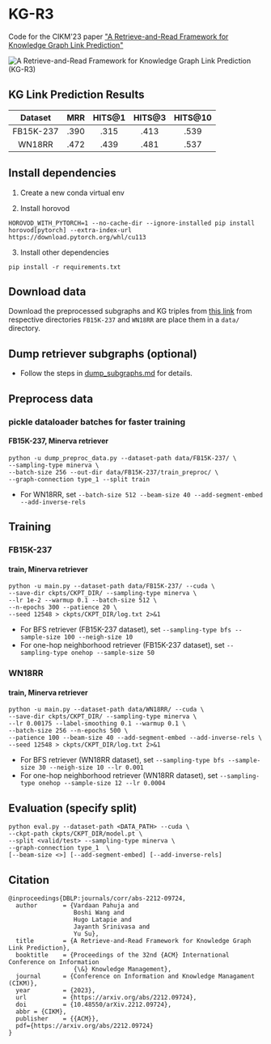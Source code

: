 # KG-R3
Code for the CIKM'23 paper ["A Retrieve-and-Read Framework for Knowledge Graph Link Prediction"](https://arxiv.org/pdf/2212.09724.pdf)

<!-- Code will be released soon. -->

![A Retrieve-and-Read Framework for Knowledge Graph Link Prediction (KG-R3)](./assets/KG-R3.png)

## KG Link Prediction Results

|  Dataset  |   MRR  | HITS@1 | HITS@3 | HITS@10 |
|:---------:|:------:|:------:|:------:|:-------:|
| FB15K-237 | .390   | .315   | .413   | .539    |
| WN18RR    | .472   | .439   | .481   | .537    |


## Install dependencies
1. Create a new conda virtual env

2. Install horovod
```
HOROVOD_WITH_PYTORCH=1 --no-cache-dir --ignore-installed pip install horovod[pytorch] --extra-index-url https://download.pytorch.org/whl/cu113
```

3. Install other dependencies
```
pip install -r requirements.txt
```

## Download data

Download the preprocessed subgraphs and KG triples from [this link](https://buckeyemailosu-my.sharepoint.com/:f:/g/personal/pahuja_9_buckeyemail_osu_edu/ErHNYjTAzLZMgT7Mkgy1J_4BeoJMYTF4EQ2UxniOgPhCyA?e=85avhJ) from respective directories `FB15K-237` and `WN18RR` are place them in a `data/` directory.

## Dump retriever subgraphs (optional)

- Follow the steps in [dump_subgraphs.md](./dump_subgraphs.md) for details.

## Preprocess data

### pickle dataloader batches for faster training

#### FB15K-237, Minerva retriever
```
python -u dump_preproc_data.py --dataset-path data/FB15K-237/ \
--sampling-type minerva \
--batch-size 256 --out-dir data/FB15K-237/train_preproc/ \
--graph-connection type_1 --split train
```
- For WN18RR, set `--batch-size 512 --beam-size 40 --add-segment-embed --add-inverse-rels`

## Training

### FB15K-237

#### train, Minerva retriever
```
python -u main.py --dataset-path data/FB15K-237/ --cuda \
--save-dir ckpts/CKPT_DIR/ --sampling-type minerva \
--lr 1e-2 --warmup 0.1 --batch-size 512 \
--n-epochs 300 --patience 20 \
--seed 12548 > ckpts/CKPT_DIR/log.txt 2>&1
```
- For BFS retriever (FB15K-237 dataset), set `--sampling-type bfs --sample-size 100 --neigh-size 10`
- For one-hop neighborhood retriever (FB15K-237 dataset), set `--sampling-type onehop --sample-size 50`

### WN18RR

#### train, Minerva retriever
```
python -u main.py --dataset-path data/WN18RR/ --cuda \
--save-dir ckpts/CKPT_DIR/ --sampling-type minerva \
--lr 0.00175 --label-smoothing 0.1 --warmup 0.1 \
--batch-size 256 --n-epochs 500 \
--patience 100 --beam-size 40 --add-segment-embed --add-inverse-rels \
--seed 12548 > ckpts/CKPT_DIR/log.txt 2>&1
```
- For BFS retriever (WN18RR dataset), set `--sampling-type bfs --sample-size 30 --neigh-size 10 --lr 0.001`
- For one-hop neighborhood retriever (WN18RR dataset), set `--sampling-type onehop --sample-size 12 --lr 0.0004`

## Evaluation (specify split)
```
python eval.py --dataset-path <DATA_PATH> --cuda \
--ckpt-path ckpts/CKPT_DIR/model.pt \
--split <valid/test> --sampling-type minerva \
--graph-connection type_1  \
[--beam-size <>] [--add-segment-embed] [--add-inverse-rels]
```


## Citation
```
@inproceedings{DBLP:journals/corr/abs-2212-09724,
  author       = {Vardaan Pahuja and
                  Boshi Wang and
                  Hugo Latapie and
                  Jayanth Srinivasa and
                  Yu Su},
  title        = {A Retrieve-and-Read Framework for Knowledge Graph Link Prediction},
  booktitle    = {Proceedings of the 32nd {ACM} International Conference on Information
                  {\&} Knowledge Management},
  journal      = {Conference on Information and Knowledge Managament (CIKM)},
  year         = {2023},
  url          = {https://arxiv.org/abs/2212.09724},
  doi          = {10.48550/arXiv.2212.09724},
  abbr = {CIKM},
  publisher    = {{ACM}},
  pdf={https://arxiv.org/abs/2212.09724}
}              
```